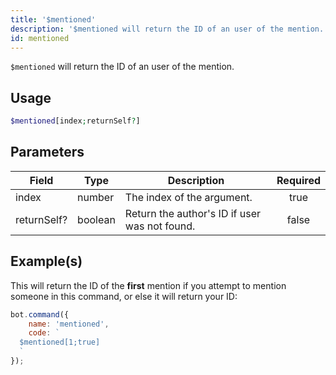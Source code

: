 ```yaml
---
title: '$mentioned'
description: '$mentioned will return the ID of an user of the mention.'
id: mentioned
---
```


`$mentioned` will return the ID of an user of the mention.

## Usage

```php
$mentioned[index;returnSelf?]
```

## Parameters

| Field       | Type    | Description                                   | Required |
| ----------- | ------- | --------------------------------------------- |:--------:|
| index       | number  | The index of the argument.                    |   true   |
| returnSelf? | boolean | Return the author's ID if user was not found. |  false   |

## Example(s)

This will return the ID of the **first** mention if you attempt to mention someone in this command, or else it will return your ID:

```javascript
bot.command({
    name: 'mentioned',
    code: `
  $mentioned[1;true]
  `
});
```
